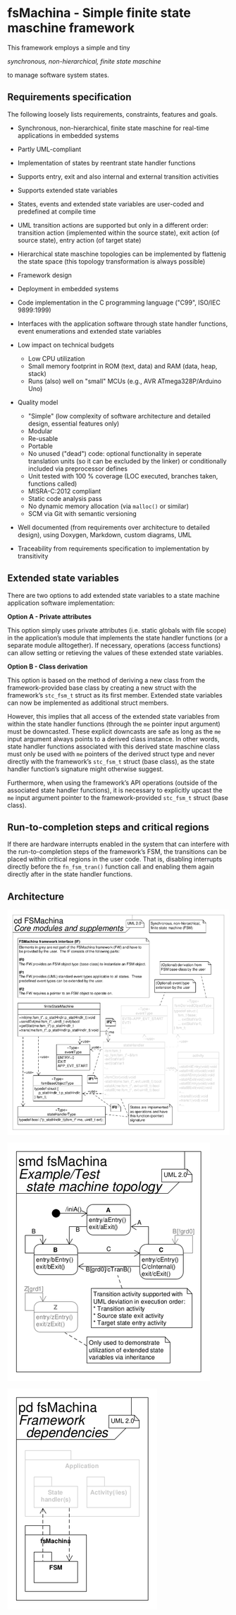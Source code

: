 # fsMachina - Simple finite state maschine framework

This framework employs a simple and tiny

*synchronous, non-hierarchical, finite state maschine*

to manage software system states.

## Requirements specification

The following loosely lists requirements, constraints, features and goals.

* Synchronous, non-hierarchical, finite state maschine for real-time
  applications in embedded systems
* Partly UML-compliant
* Implementation of states by reentrant state handler functions
* Supports entry, exit and also internal and external transition activities
* Supports extended state variables
* States, events and extended state variables are user-coded and predefined at
  compile time
* UML transition actions are supported but only in a different order:
  transition action (implemented within the source state),
  exit action (of source state), entry action (of target state)
* Hierarchical state maschine topologies can be implemented by flattenig the
  state space (this topology transformation is always possible)

* Framework design
* Deployment in embedded systems
* Code implementation in the C programming language ("C99", ISO/IEC 9899:1999)
* Interfaces with the application software through state handler functions,
  event enumerations and extended state variables

* Low impact on technical budgets
    * Low CPU utilization
    * Small memory footprint in ROM (text, data) and RAM (data, heap, stack)
    * Runs (also) well on "small" MCUs (e.g., AVR ATmega328P/Arduino Uno)
* Quality model
    * "Simple" (low complexity of software architecture and detailed design,
      essential features only)
    * Modular
    * Re-usable
    * Portable
    * No unused ("dead") code: optional functionality in seperate translation
      units (so it can be excluded by the linker) or conditionally included via
      preprocessor defines
    * Unit tested with 100 % coverage (LOC executed, branches taken, functions
      called)
    * MISRA-C:2012 compliant
    * Static code analysis pass
    * No dynamic memory allocation (via `malloc()` or similar)
    * SCM via Git with semantic versioning
* Well documented (from requirements over architecture to detailed design),
  using Doxygen, Markdown, custom diagrams, UML
* Traceability from requirements specification to implementation by
  transitivity

## Extended state variables

There are two options to add extended state variables to a state machine
application software implementation:

**Option A - Private attributes**

This option simply uses private attributes (i.e. static globals with file
scope) in the application’s module that implements the state handler functions
(or a separate module alltogether).
If necessary, operations (access functions) can allow setting or retieving the
values of these extended state variables.

**Option B - Class derivation**

This option is based on the method of deriving a new class from the
framework-provided base class by creating a new struct with the framework’s
`stc_fsm_t` struct as its first member.
Extended state variables can now be implemented as additional struct members.

However, this implies that all access of the extended state variables from
within the state handler functions (through the `me` pointer input argument)
must be downcasted.
These explicit downcasts are safe as long as the `me` input argument always
points to a derived class instance.
In other words, state handler functions associated with this derived state
maschine class must only be used with `me` pointers of the derived struct type
and never directly with the framework’s `stc_fsm_t` struct (base class), as the
state handler function’s signature might otherwise suggest.

Furthermore, when using the framework’s API operations (outside of the
associated state handler functions), it is necessary to explicitly upcast the
`me` input argument pointer to the framework-provided `stc_fsm_t` struct (base
class).

## Run-to-completion steps and critical regions

If there are hardware interrupts enabled in the system that can interfere with
the run-to-completion steps of the framework’s FSM, the transitions can be
placed within critical regions in the user code.
That is, disabling interrupts directly before the `fn_fsm_tran()` function call
and enabling them again directly after in the state handler functions.

## Architecture

![UML class diagram](./doc/arc/figures/fsmachina-cd.png)

![Example/Test state machine topology](./doc/arc/figures/fsmachina-example-test-sm-topo-smd.png)

![UML package diagram](./doc/arc/figures/fsmachina-pd.png)
